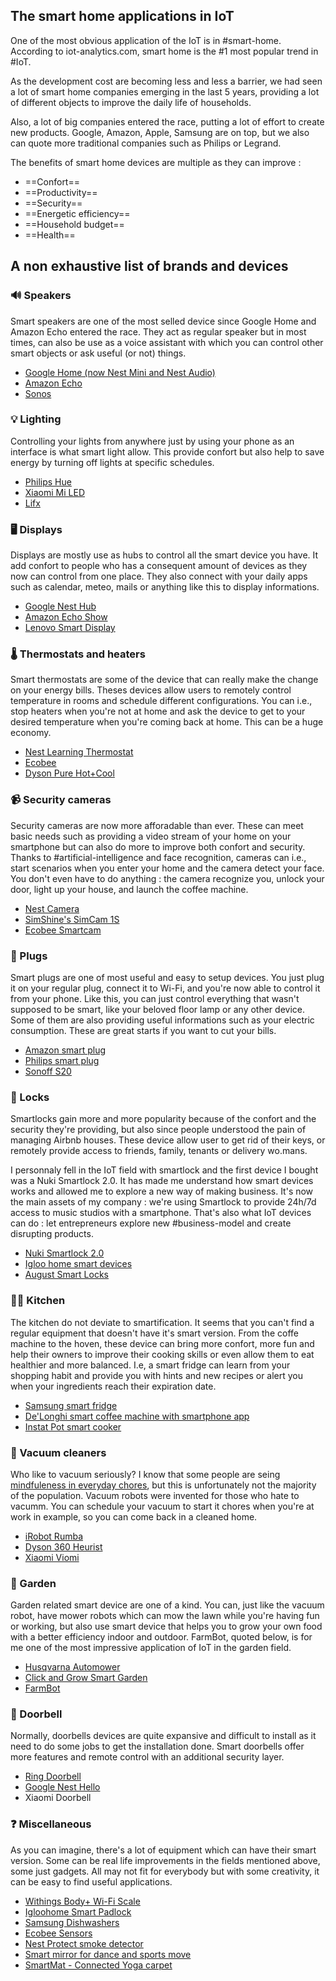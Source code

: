 ## The smart home applications in IoT

One of the most obvious application of the IoT is in #smart-home. According to iot-analytics.com, smart home is the #1 most popular trend in #IoT. 

As the development cost are becoming less and less a barrier, we had seen a lot of smart home companies emerging in the last 5 years, providing a lot of different objects to improve the daily life of households. 

Also, a lot of big companies entered the race, putting a lot of effort to create new products. Google, Amazon, Apple, Samsung are on top, but we also can quote more traditional companies such as Philips or Legrand. 

The benefits of smart home devices are multiple as they can improve :
- ==Confort==
- ==Productivity==
- ==Security==
- ==Energetic efficiency==
- ==Household budget==
- ==Health==

## A non exhaustive list of brands and devices

### 🔊 Speakers

Smart speakers are one of the most selled device since Google Home and Amazon Echo entered the race. They act as regular speaker but in most times, can also be use as a voice assistant with which you can control other smart objects or ask useful (or not) things. 

- [Google Home (now Nest Mini and Nest Audio)](https://store.google.com/product/google_nest_mini)
- [Amazon Echo](https://www.amazon.com/all-new-Echo/dp/B07R1CXKN7)
- [Sonos](https://www.sonos.com/fr-fr/home)

### 💡 Lighting

Controlling your lights from anywhere just by using your phone as an interface is what smart light allow. This provide confort but also help to save energy by turning off lights at specific schedules. 

- [Philips Hue](https://www.philips-hue.com/en-us)
- [Xiaomi Mi LED](https://www.mi.com/global/mi-led-smart-bulb/)
- [Lifx](https://www.lifx.com/)

### 🖥 Displays

Displays are mostly use as hubs to control all the smart device you have. It add confort to people who has a consequent amount of devices as they now can control from one place. They also connect with your daily apps such as calendar, meteo, mails or anything like this to display informations.

- [Google Nest Hub](https://store.google.com/product/google_nest_hub)
- [Amazon Echo Show](https://www.amazon.com/All-new-Echo-Show-2nd-Gen/dp/B077SXWSRP)
- [Lenovo Smart Display](https://www.lenovo.com/us/en/smart-display)

### 🌡 Thermostats and heaters

Smart thermostats are some of the device that can really make the change on your energy bills. Theses devices allow users to remotely control temperature in rooms and schedule different configurations. You can i.e., stop heaters when you're not at home and ask the device to get to your desired temperature when you're coming back at home. This can be a huge economy. 

- [Nest Learning Thermostat](https://store.google.com/fr/product/nest_learning_thermostat_3rd_gen)
- [Ecobee](https://www.ecobee.com/en-us/)
- [Dyson Pure Hot+Cool](https://www.dyson.co.uk/air-treatment/purifiers/dyson-pure-hot-cool/dyson-pure-hot-cool-all-features)

### 📹 Security cameras

Security cameras are now more afforadable than ever. These can meet basic needs such as providing a video stream of your home on your smartphone but can also do more to improve both confort and security. Thanks to #artificial-intelligence and face recognition, cameras can i.e., start scenarios when you enter your home and the camera detect your face. You don't even have to do anything : the camera recognize you, unlock your door, light up your house, and launch the coffee machine. 

- [Nest Camera](https://store.google.com/fr/product/nest_cam)
- [SimShine's SimCam 1S](https://www.simshine.ai/)
- [Ecobee Smartcam](https://www.ecobee.com/en-us/cameras/smart-camera-with-voice-control/)

### 🔌 Plugs

Smart plugs are one of most useful and easy to setup devices. You just plug it on your regular plug, connect it to Wi-Fi, and you're now able to control it from your phone. Like this, you can just control everything that wasn't supposed to be smart, like your beloved floor lamp or any other device. Some of them are also providing useful informations such as your electric consumption. These are great starts if you want to cut your bills.

- [Amazon smart plug](https://www.amazon.fr/amazon-smart-plug-prise-connectee-wifi-fonctionne-avec-alexa/dp/B082YTPXR6)
- [Philips smart plug](https://www.philips-hue.com/en-us/p/hue-smart-plug/046677552343)
- [Sonoff S20](https://sonoff.tech/product/wifi-smart-plugs/s20)

### 🔑 Locks

Smartlocks gain more and more popularity because of the confort and the security they're providing, but also since people understood the pain of managing Airbnb houses. These device allow user to get rid of their keys, or remotely provide access to friends, family, tenants or delivery wo.mans. 

I personnaly fell in the IoT field with smartlock and the first device I bought was a Nuki Smartlock 2.0. It has made me understand how smart devices works and allowed me to explore a new way of making business. It's now the main assets of my company : we're using Smartlock to provide 24h/7d access to music studios with a smartphone. That's also what IoT devices can do : let entrepreneurs explore new #business-model and create disrupting products.

- [Nuki Smartlock 2.0](https://nuki.io/fr/smart-lock/)
- [Igloo home smart devices](https://igloohome.fr/)
- [August Smart Locks](https://august.com/)

### 👨‍🍳  Kitchen

The kitchen do not deviate to smartification. It seems that you can't find a regular equipment that doesn't have it's smart version. From the coffe machine to the hoven, these device can bring more confort, more fun and help their owners to improve their cooking skills or even allow them to eat healthier and more balanced. I.e, a smart fridge can learn from your shopping habit and provide you with hints and new recipes or alert you when your ingredients reach their expiration date.  

- [Samsung smart fridge](https://www.samsung.com/us/explore/family-hub-refrigerator/overview/)
- [De'Longhi smart coffee machine with smartphone app](https://www.delonghi.com/en-int/products/coffee/primadonna-elite/coffee-link-app)
- [Instat Pot smart cooker](https://instantpot.com/)

### 🧹 Vacuum cleaners

Who like to vacuum seriously? I know that some people are seing [mindfuleness in everyday chores](https://tinybuddha.com/blog/mindfulness-in-everyday-tasks-5-ways-chores-can-make-you-happier/), but this is unfortunately not the majority of the population. Vacuum robots were invented for those who hate to vacumm. You can schedule your vacuum to start it chores when you're at work in example, so you can come back in a cleaned home. 

- [iRobot Rumba](https://www.irobot.fr/)
- [Dyson 360 Heurist](https://www.dyson.co.uk/vacuum-cleaners/robot-vacuums/dyson-360-heurist/dyson-360-heurist-overview)
- [Xiaomi Viomi](https://www.mi-store.com.au/xiaomi-viomi-v2-pro-robot-vacuum-cleaner)

### 🌱 Garden

Garden related smart device are one of a kind. You can, just like the vacuum robot, have mower robots which can mow the lawn while you're having fun or working, but also use smart device that helps you to grow your own food with a better efficiency indoor and outdoor. FarmBot, quoted below, is for me one of the most impressive application of IoT in the garden field. 

- [Husqvarna Automower](https://www.husqvarna.com/fr/produits/robots-tondeuses/automower450x/967853012/)
- [Click and Grow Smart Garden](https://eu.clickandgrow.com/products/the-smart-garden-9)
- [FarmBot](https://farm.bot/)

### 🚪 Doorbell

Normally, doorbells devices are quite expansive and difficult to install as it need to do some jobs to get the installation done. Smart doorbells offer more features and remote control with an additional security layer. 

- [Ring Doorbell](https://fr-fr.ring.com/pages/doorbells)
- [Google Nest Hello](https://store.google.com/product/nest_hello_doorbell)
- Xiaomi Doorbell

### ❓ Miscellaneous

As you can imagine, there's a lot of equipment which can have their smart version. Some can be real life improvements in the fields mentioned above, some just gadgets. All may not fit for everybody but with some creativity, it can be easy to find useful applications. 

- [Withings Body+ Wi-Fi Scale](https://www.withings.com/us/en/body-plus)
- [Igloohome Smart Padlock](https://www.igloohome.co/products/padlock/)
- [Samsung Dishwashers](https://www.samsung.com/us/dishwashers/)
- [Ecobee Sensors](https://www.ecobee.com/en-us/accessories/)
- [Nest Protect smoke detector](https://store.google.com/product/nest_protect_2nd_gen)
- [Smart mirror for dance and sports move](https://www.training-series.com/marques/fittar/)
- [SmartMat - Connected Yoga carpet](https://www.winkco.news/sports/fitness/smartmat-tapis-yoga-connecte/)



